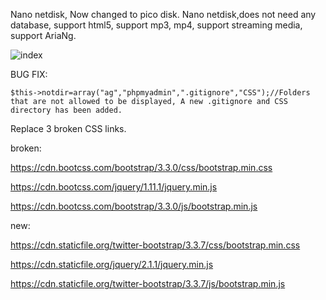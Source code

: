Nano netdisk, Now changed to pico disk.
Nano netdisk,does not need any database, support html5, support mp3, mp4, support streaming media, support AriaNg.

![index](https://user-images.githubusercontent.com/82877945/154240941-f6533825-1132-4ae9-8e22-b581b4085567.png)

BUG FIX:

	$this->notdir=array("ag","phpmyadmin",".gitignore","CSS");//Folders that are not allowed to be displayed, A new .gitignore and CSS directory has been added.
Replace 3 broken CSS links.

broken:

https://cdn.bootcss.com/bootstrap/3.3.0/css/bootstrap.min.css

https://cdn.bootcss.com/jquery/1.11.1/jquery.min.js

https://cdn.bootcss.com/bootstrap/3.3.0/js/bootstrap.min.js

new:

https://cdn.staticfile.org/twitter-bootstrap/3.3.7/css/bootstrap.min.css

https://cdn.staticfile.org/jquery/2.1.1/jquery.min.js

https://cdn.staticfile.org/twitter-bootstrap/3.3.7/js/bootstrap.min.js
